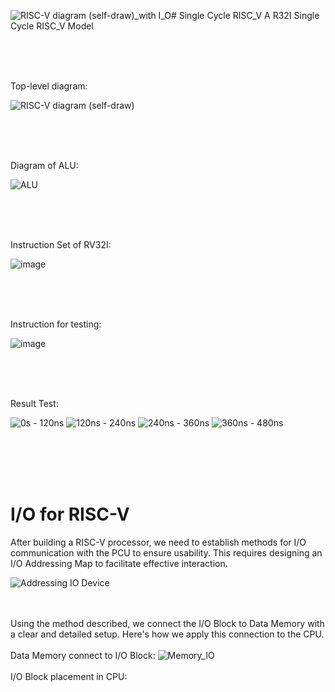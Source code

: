 ![RISC-V diagram (self-draw)_with I_O](https://github.com/user-attachments/assets/1b59394e-8872-499d-ba03-bb76cf364ddd)# Single Cycle RISC_V
A R32I Single Cycle RISC_V Model

<br><br><br>

Top-level diagram:

![RISC-V diagram (self-draw)](https://github.com/user-attachments/assets/1c46f1ef-83d0-4dde-b162-200c80b9f5cb)

<br><br><br>

Diagram of ALU:

![ALU](https://github.com/user-attachments/assets/843fe05d-143c-45b6-910a-b81a2dd1e75a)

<br><br><br>

Instruction Set of RV32I:

![image](https://github.com/user-attachments/assets/da76d000-5565-44ef-a1ce-147f4818eae4)

<br><br><br>

Instruction for testing:

![image](https://github.com/user-attachments/assets/b8157543-bd6c-4870-9202-7b59beb37806)

<br><br><br>

Result Test:

![0s - 120ns](https://github.com/user-attachments/assets/d3eac833-d2e3-44db-a73b-29d98b741fdc)
![120ns - 240ns](https://github.com/user-attachments/assets/eca281e5-6e1c-47ab-ba8c-0a149723fb52)
![240ns - 360ns](https://github.com/user-attachments/assets/99759669-f6dc-4bc9-8945-ac67e525cce0)
![360ns - 480ns](https://github.com/user-attachments/assets/8e3da76b-e08c-4ccf-a428-11dce00fac6b)

<br><br><br><br>

# I/O for RISC-V 
After building a RISC-V processor, we need to establish methods for I/O communication with the PCU to ensure usability. This requires designing an I/O Addressing Map to facilitate effective interaction.

![Addressing IO Device](https://github.com/user-attachments/assets/3d175510-7d18-4fb1-86ca-8b521f737929)

<br><br>
Using the method described, we connect the I/O Block to Data Memory with a clear and detailed setup. Here's how we apply this connection to the CPU.
<br><br>
Data Memory connect to I/O Block:
![Memory_IO](https://github.com/user-attachments/assets/2a30570f-eb66-44ad-8435-04bf47f5ce17)
<br><br>
I/O Block placement in CPU:








